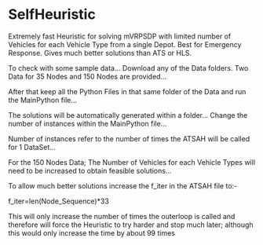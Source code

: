 # SelfHeuristic
Extremely fast Heuristic for solving mVRPSDP with limited number of Vehicles for each Vehicle Type from a single Depot. Best for Emergency Response. Gives much better solutions than ATS or HLS.


To check with some sample data... Download any of the Data folders. Two Data for 35 Nodes and 150 Nodes are provided...



After that keep all the Python Files in that same folder of the Data and run the MainPython file...

The solutions will be automatically generated within a folder... Change the number of instances within the MainPython file...

Number of instances refer to the number of times the ATSAH will be called for 1 DataSet...

For the 150 Nodes Data; The Number of Vehicles for each Vehicle Types will need to be increased to obtain feasible solutions...



To allow much better solutions increase the f_iter in the ATSAH file to:-

f_iter=len(Node_Sequence)*33

This will only increase the number of times the outerloop is called and therefore will force the Heuristic to try harder and stop much later; although this would only increase the time by about 99 times
